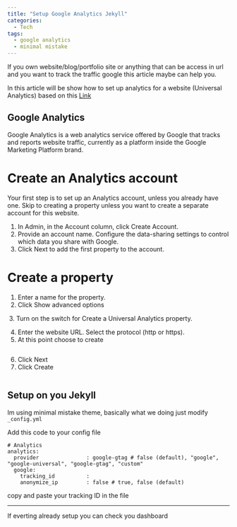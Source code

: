 ```yaml
---
title: "Setup Google Analytics Jekyll"
categories:
  - Tech
tags:
  - google analytics
  - minimal mistake
---
```


If you own website/blog/portfolio site or anything that can be access in url and you want to track the traffic google this article maybe can help you.

In this article will be show how to set up analytics for a website (Universal Analytics) based on this [Link](https://support.google.com/analytics/answer/10269537?hl=en) 

## Google Analytics
Google Analytics is a web analytics service offered by Google that tracks and reports website traffic, currently as a platform inside the Google Marketing Platform brand.

# Create an Analytics account
Your first step is to set up an Analytics account, unless you already have one. Skip to creating a property unless you want to create a separate account for this website. 

1. In Admin, in the Account column, click Create Account.
2. Provide an account name. Configure the data-sharing settings to control which data you share with Google.
3. Click Next to add the first property to the account.

# Create a property
1. Enter a name for the property.
2. Click Show advanced options
<img src="{{ site.url }}{{ site.baseurl }}/assets/images/google-analytics/g1.png" alt="">
3. Turn on the switch for Create a Universal Analytics property. 
<img src="{{ site.url }}{{ site.baseurl }}/assets/images/google-analytics/g2.png" alt="">

4. Enter the website URL. Select the protocol (http or https).
5. At this point choose to create
<img src="{{ site.url }}{{ site.baseurl }}/assets/images/google-analytics/g3.png" alt="">

6. Click Next
7. Click Create
<img src="{{ site.url }}{{ site.baseurl }}/assets/images/google-analytics/g4.png" alt="">


## Setup on you Jekyll
Im using minimal mistake theme, basically what we doing just modify `_config.yml`

Add this code to your config file
```
# Analytics
analytics:
  provider               : google-gtag # false (default), "google", "google-universal", "google-gtag", "custom"
  google:
    tracking_id          : 
    anonymize_ip         : false # true, false (default)
```
copy and paste your tracking ID in the file 

---
If everting already setup you can check you dashboard 
<img src="{{ site.url }}{{ site.baseurl }}/assets/images/google-analytics/g5.jpg" alt="">






